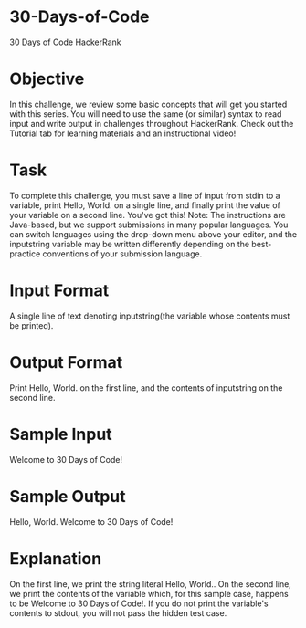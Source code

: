 # 30-Days-of-Code
30 Days of Code HackerRank

# Objective
In this challenge, we review some basic concepts that will get you started with this series. You will need to use the same (or similar) syntax to read input and write output in challenges throughout HackerRank. Check out the Tutorial tab for learning materials and an instructional video!

# Task
To complete this challenge, you must save a line of input from stdin to a variable, print Hello, World. on a single line, and finally print the value of your variable on a second line.
You've got this!
Note: The instructions are Java-based, but we support submissions in many popular languages. You can switch languages using the drop-down menu above your editor, and the inputstring variable may be written differently depending on the best-practice conventions of your submission language.

# Input Format
A single line of text denoting inputstring(the variable whose contents must be printed).

# Output Format
Print Hello, World. on the first line, and the contents of inputstring on the second line.

# Sample Input
Welcome to 30 Days of Code!

# Sample Output
Hello, World. 
Welcome to 30 Days of Code!

# Explanation
On the first line, we print the string literal Hello, World.. On the second line, we print the contents of the  variable which, for this sample case, happens to be Welcome to 30 Days of Code!. If you do not print the variable's contents to stdout, you will not pass the hidden test case.
